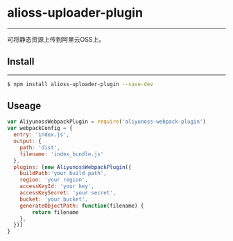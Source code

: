 # alioss-uploader-plugin
----

可将静态资源上传到阿里云OSS上。


## Install

----

```bash
$ npm install alioss-uploader-plugin --save-dev
```


## Useage

```js
var AliyunossWebpackPlugin = require('aliyunoss-webpack-plugin')
var webpackConfig = {
  entry: 'index.js',
  output: {
    path: 'dist',
    filename: 'index_bundle.js'
  },
  plugins: [new AliyunossWebpackPlugin({
    buildPath:'your build path',
    region: 'your region',
    accessKeyId: 'your key',
    accessKeySecret: 'your secret',
    bucket: 'your bucket',
    generateObjectPath: function(filename) {
    	return filename
  	},
  })]
}
```